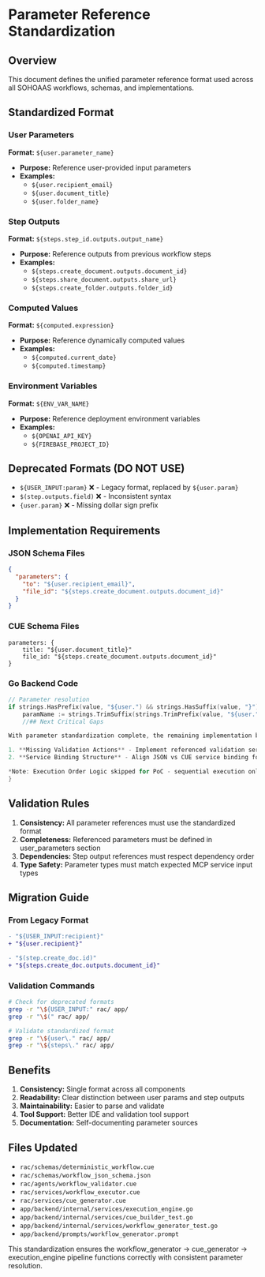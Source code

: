 # Parameter Reference Standardization

## Overview
This document defines the unified parameter reference format used across all SOHOAAS workflows, schemas, and implementations.

## Standardized Format

### User Parameters
**Format:** `${user.parameter_name}`
- **Purpose:** Reference user-provided input parameters
- **Examples:**
  - `${user.recipient_email}`
  - `${user.document_title}`
  - `${user.folder_name}`

### Step Outputs
**Format:** `${steps.step_id.outputs.output_name}`
- **Purpose:** Reference outputs from previous workflow steps
- **Examples:**
  - `${steps.create_document.outputs.document_id}`
  - `${steps.share_document.outputs.share_url}`
  - `${steps.create_folder.outputs.folder_id}`

### Computed Values
**Format:** `${computed.expression}`
- **Purpose:** Reference dynamically computed values
- **Examples:**
  - `${computed.current_date}`
  - `${computed.timestamp}`

### Environment Variables
**Format:** `${ENV_VAR_NAME}`
- **Purpose:** Reference deployment environment variables
- **Examples:**
  - `${OPENAI_API_KEY}`
  - `${FIREBASE_PROJECT_ID}`

## Deprecated Formats (DO NOT USE)
- `${USER_INPUT:param}` ❌ - Legacy format, replaced by `${user.param}`
- `$(step.outputs.field)` ❌ - Inconsistent syntax
- `{user.param}` ❌ - Missing dollar sign prefix

## Implementation Requirements

### JSON Schema Files
```json
{
  "parameters": {
    "to": "${user.recipient_email}",
    "file_id": "${steps.create_document.outputs.document_id}"
  }
}
```

### CUE Schema Files
```cue
parameters: {
    title: "${user.document_title}"
    file_id: "${steps.create_document.outputs.document_id}"
}
```

### Go Backend Code
```go
// Parameter resolution
if strings.HasPrefix(value, "${user.") && strings.HasSuffix(value, "}") {
    paramName := strings.TrimSuffix(strings.TrimPrefix(value, "${user."), "}")
    //## Next Critical Gaps

With parameter standardization complete, the remaining implementation blockers are:

1. **Missing Validation Actions** - Implement referenced validation services in cue_generator
2. **Service Binding Structure** - Align JSON vs CUE service binding formats

*Note: Execution Order Logic skipped for PoC - sequential execution only for minimalistic approach*
}
```

## Validation Rules

1. **Consistency:** All parameter references must use the standardized format
2. **Completeness:** Referenced parameters must be defined in user_parameters section
3. **Dependencies:** Step output references must respect dependency order
4. **Type Safety:** Parameter types must match expected MCP service input types

## Migration Guide

### From Legacy Format
```diff
- "${USER_INPUT:recipient}"
+ "${user.recipient}"

- "$(step.create_doc.id)"
+ "${steps.create_doc.outputs.document_id}"
```

### Validation Commands
```bash
# Check for deprecated formats
grep -r "\${USER_INPUT:" rac/ app/
grep -r "\$(" rac/ app/

# Validate standardized format
grep -r "\${user\." rac/ app/
grep -r "\${steps\." rac/ app/
```

## Benefits

1. **Consistency:** Single format across all components
2. **Readability:** Clear distinction between user params and step outputs
3. **Maintainability:** Easier to parse and validate
4. **Tool Support:** Better IDE and validation tool support
5. **Documentation:** Self-documenting parameter sources

## Files Updated
- `rac/schemas/deterministic_workflow.cue`
- `rac/schemas/workflow_json_schema.json`
- `rac/agents/workflow_validator.cue`
- `rac/services/workflow_executor.cue`
- `rac/services/cue_generator.cue`
- `app/backend/internal/services/execution_engine.go`
- `app/backend/internal/services/cue_builder_test.go`
- `app/backend/internal/services/workflow_generator_test.go`
- `app/backend/prompts/workflow_generator.prompt`

This standardization ensures the workflow_generator → cue_generator → execution_engine pipeline functions correctly with consistent parameter resolution.
